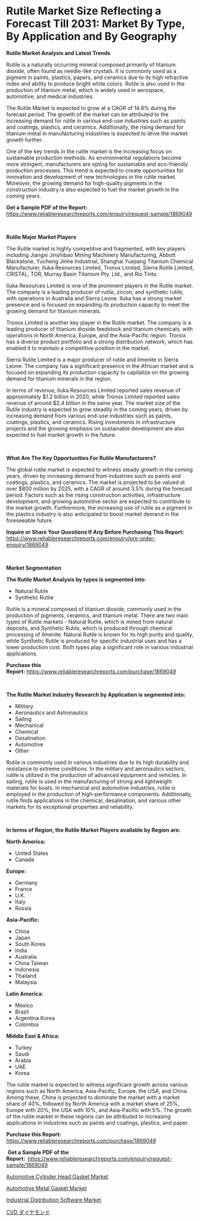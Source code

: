 <p><h1>Rutile Market Size Reflecting a Forecast Till 2031: Market By Type, By Application and By Geography</h1></p><p><strong>Rutile Market Analysis and Latest Trends</strong></p>
<p><p>Rutile is a naturally occurring mineral composed primarily of titanium dioxide, often found as needle-like crystals. It is commonly used as a pigment in paints, plastics, papers, and ceramics due to its high refractive index and ability to produce bright white colors. Rutile is also used in the production of titanium metal, which is widely used in aerospace, automotive, and medical industries.</p><p>The Rutile Market is expected to grow at a CAGR of 14.8% during the forecast period. The growth of the market can be attributed to the increasing demand for rutile in various end-use industries such as paints and coatings, plastics, and ceramics. Additionally, the rising demand for titanium metal in manufacturing industries is expected to drive the market growth further.</p><p>One of the key trends in the rutile market is the increasing focus on sustainable production methods. As environmental regulations become more stringent, manufacturers are opting for sustainable and eco-friendly production processes. This trend is expected to create opportunities for innovation and development of new technologies in the rutile market. Moreover, the growing demand for high-quality pigments in the construction industry is also expected to fuel the market growth in the coming years.</p></p>
<p><strong>Get a Sample PDF of the Report:&nbsp;</strong> <a href="https://www.reliableresearchreports.com/enquiry/request-sample/1869049">https://www.reliableresearchreports.com/enquiry/request-sample/1869049</a></p>
<p>&nbsp;</p>
<p><strong>Rutile Major Market Players</strong></p>
<p><p>The Rutile market is highly competitive and fragmented, with key players including Jiangxi Jinshibao Mining Machinery Manufacturing, Abbott Blackstone, Yucheng Jinhe Industrial, Shanghai Yuejiang Titanium Chemical Manufacturer, Iluka Resources Limited, Tronox Limited, Sierra Rutile Limited, CRISTAL, TOR, Murray Basin Titanium Pty. Ltd., and Rio Tinto.</p><p>Iluka Resources Limited is one of the prominent players in the Rutile market. The company is a leading producer of rutile, zircon, and synthetic rutile, with operations in Australia and Sierra Leone. Iluka has a strong market presence and is focused on expanding its production capacity to meet the growing demand for titanium minerals.</p><p>Tronox Limited is another key player in the Rutile market. The company is a leading producer of titanium dioxide feedstock and titanium chemicals, with operations in North America, Europe, and the Asia-Pacific region. Tronox has a diverse product portfolio and a strong distribution network, which has enabled it to maintain a competitive position in the market.</p><p>Sierra Rutile Limited is a major producer of rutile and ilmenite in Sierra Leone. The company has a significant presence in the African market and is focused on expanding its production capacity to capitalize on the growing demand for titanium minerals in the region.</p><p>In terms of revenue, Iluka Resources Limited reported sales revenue of approximately $1.2 billion in 2020, while Tronox Limited reported sales revenue of around $2.4 billion in the same year. The market size of the Rutile industry is expected to grow steadily in the coming years, driven by increasing demand from various end-use industries such as paints, coatings, plastics, and ceramics. Rising investments in infrastructure projects and the growing emphasis on sustainable development are also expected to fuel market growth in the future.</p></p>
<p>&nbsp;</p>
<p><strong>What Are The Key Opportunities For Rutile Manufacturers?</strong></p>
<p><p>The global rutile market is expected to witness steady growth in the coming years, driven by increasing demand from industries such as paints and coatings, plastics, and ceramics. The market is projected to be valued at over $800 million by 2025, with a CAGR of around 3.5% during the forecast period. Factors such as the rising construction activities, infrastructure development, and growing automotive sector are expected to contribute to the market growth. Furthermore, the increasing use of rutile as a pigment in the plastics industry is also anticipated to boost market demand in the foreseeable future.</p></p>
<p><strong>Inquire or Share Your Questions If Any Before Purchasing This Report:</strong> <a href="https://www.reliableresearchreports.com/enquiry/pre-order-enquiry/1869049">https://www.reliableresearchreports.com/enquiry/pre-order-enquiry/1869049</a></p>
<p>&nbsp;</p>
<p><strong>Market Segmentation</strong></p>
<p><strong>The Rutile Market Analysis by types is segmented into:</strong></p>
<p><ul><li>Natural Rutile</li><li>Synthetic Rutile</li></ul></p>
<p><p>Rutile is a mineral composed of titanium dioxide, commonly used in the production of pigments, ceramics, and titanium metal. There are two main types of Rutile markets - Natural Rutile, which is mined from natural deposits, and Synthetic Rutile, which is produced through chemical processing of ilmenite. Natural Rutile is known for its high purity and quality, while Synthetic Rutile is produced for specific industrial uses and has a lower production cost. Both types play a significant role in various industrial applications.</p></p>
<p><strong>Purchase this Report:&nbsp;</strong><a href="https://www.reliableresearchreports.com/purchase/1869049">https://www.reliableresearchreports.com/purchase/1869049</a></p>
<p>&nbsp;</p>
<p><strong>The Rutile Market Industry Research by Application is segmented into:</strong></p>
<p><ul><li>Military</li><li>Aeronautics and Astronautics</li><li>Sailing</li><li>Mechanical</li><li>Chemical</li><li>Desalination</li><li>Automotive</li><li>Other</li></ul></p>
<p><p>Rutile is commonly used in various industries due to its high durability and resistance to extreme conditions. In the military and aeronautics sectors, rutile is utilized in the production of advanced equipment and vehicles. In sailing, rutile is used in the manufacturing of strong and lightweight materials for boats. In mechanical and automotive industries, rutile is employed in the production of high-performance components. Additionally, rutile finds applications in the chemical, desalination, and various other markets for its exceptional properties and reliability.</p></p>
<p>&nbsp;</p>
<p><strong>In terms of Region, the Rutile Market Players available by Region are:</strong></p>
<p>
    <p> <strong> North America: </strong>
        <ul>
            <li>United States</li>
            <li>Canada</li>
        </ul>
        </p> 
    <p> <strong> Europe: </strong>
        <ul>
            <li>Germany</li>
            <li>France</li>
            <li>U.K.</li>
            <li>Italy</li>
            <li>Russia</li>
        </ul>
        </p> 
    <p> <strong> Asia-Pacific: </strong>
        <ul>
            <li>China</li>
            <li>Japan</li>
            <li>South Korea</li>
            <li>India</li>
            <li>Australia</li>
            <li>China Taiwan</li>
            <li>Indonesia</li>
            <li>Thailand</li>
            <li>Malaysia</li>
        </ul>
        </p> 
    <p> <strong> Latin America: </strong>
        <ul>
            <li>Mexico</li>
            <li>Brazil</li>
            <li>Argentina Korea</li>
            <li>Colombia</li>
        </ul>
        </p> 
    <p> <strong> Middle East & Africa: </strong>
        <ul>
            <li>Turkey</li>
            <li>Saudi</li>
            <li>Arabia</li>
            <li>UAE</li>
            <li>Korea</li>
        </ul>
    </p>
    </p>
<p><p>The rutile market is expected to witness significant growth across various regions such as North America, Asia-Pacific, Europe, the USA, and China. Among these, China is projected to dominate the market with a market share of 40%, followed by North America with a market share of 25%, Europe with 20%, the USA with 10%, and Asia-Pacific with 5%. The growth of the rutile market in these regions can be attributed to increasing applications in industries such as paints and coatings, plastics, and paper.</p></p>
<p><strong>Purchase this Report: </strong><a href="https://www.reliableresearchreports.com/purchase/1869049">https://www.reliableresearchreports.com/purchase/1869049</a></p>
<p>&nbsp;<strong>Get a Sample PDF of the Report:&nbsp;&nbsp;</strong><a href="https://www.reliableresearchreports.com/enquiry/request-sample/1869049">https://www.reliableresearchreports.com/enquiry/request-sample/1869049</a></p>
<p><strong></strong></p>
<p><p><a href="https://view.publitas.com/reportprime-1/global-automotive-cylinder-head-gasket-market-by-types-applications-and-major-players-with-regional-growth-rate-analysis-and-development-situation-from-2023-to-2030/">Automotive Cylinder Head Gasket Market</a></p><p><a href="https://view.publitas.com/reportprime-1/automotive-metal-gasket-market-offers-provide-insightful-data-for-the-time-period-from-2023-to-2030-and-also-provide-analysis-based-on-application-type-and-region/">Automotive Metal Gasket Market</a></p><p><a href="https://simplistic-meeting-7ee.notion.site/Industrial-Distribution-Software-Market-Size-Reflecting-a-Forecast-Till-2031-Market-By-Type-By-App-c17c25dd66e241f6b0752fa981b15ce8">Industrial Distribution Software Market</a></p><p><a href="https://github.com/mreklxf44233/Market-Research-Report-List-1/blob/main/8066591190005.md">CVD ダイヤモンド</a></p></p>